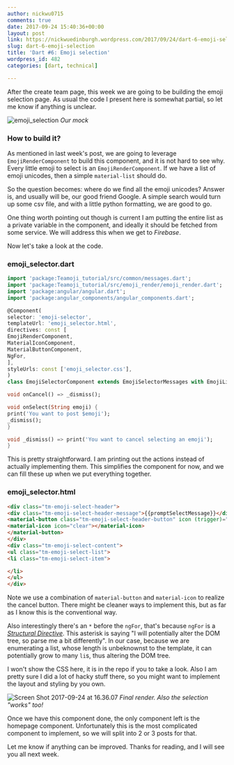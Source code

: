 ```yaml
---
author: nickwu0715
comments: true
date: 2017-09-24 15:40:36+00:00
layout: post
link: https://nickwuedinburgh.wordpress.com/2017/09/24/dart-6-emoji-selection/
slug: dart-6-emoji-selection
title: 'Dart #6: Emoji selection'
wordpress_id: 482
categories: [dart, technical]

---
```


After the create team page, this week we are going to be building the emoji selection page. As usual the code I present here is somewhat partial, so let me know if anything is unclear.

![emoji_selection](https://nickwuedinburgh.files.wordpress.com/2017/09/emoji_selection.png)
*Our mock*



### How to build it?



As mentioned in last week's post, we are going to leverage `EmojiRenderComponent` to build this component, and it is not hard to see why. Every little emoji to select is an `EmojiRenderComponent`. If we have a list of emoji unicodes, then a simple `material-list` should do.

So the question becomes: where do we find all the emoji unicodes? Answer is, and usually will be, our good friend Google. A simple search would turn up some csv file, and with a little python formatting, we are good to go.

One thing worth pointing out though is current I am putting the entire list as a private variable in the component, and ideally it should be fetched from some service. We will address this when we get to _Firebase_.

Now let's take a look at the code.



### emoji_selector.dart



~~~dart
import 'package:Teamoji_tutorial/src/common/messages.dart';
import 'package:Teamoji_tutorial/src/emoji_render/emoji_render.dart';
import 'package:angular/angular.dart';
import 'package:angular_components/angular_components.dart';

@Component(
selector: 'emoji-selector',
templateUrl: 'emoji_selector.html',
directives: const [
EmojiRenderComponent,
MaterialIconComponent,
MaterialButtonComponent,
NgFor,
],
styleUrls: const ['emoji_selector.css'],
)
class EmojiSelectorComponent extends EmojiSelectorMessages with EmojiList {

void onCancel() => _dismiss();

void onSelect(String emoji) {
print('You want to post $emoji');
_dismiss();
}

void _dismiss() => print('You want to cancel selecting an emoji');
}

~~~

This is pretty straightforward. I am printing out the actions instead of actually implementing them. This simplifies the component for now, and we can fill these up when we put everything together.



### emoji_selector.html



~~~html
<div class="tm-emoji-select-header">
<div class="tm-emoji-select-header-message">{{promptSelectMessage}}</div>
<material-button class="tm-emoji-select-header-button" icon (trigger)="onCancel()">
<material-icon icon="clear"></material-icon>
</material-button>
</div>
<div class="tm-emoji-select-content">
<ul class="tm-emoji-select-list">
<li class="tm-emoji-select-item">

</li>
</ul>
</div>
~~~
Note we use a combination of `material-button` and `material-icon` to realize the cancel button. There might be cleaner ways to implement this, but as far as I know this is the conventional way.

Also interestingly there's an `*` before the `ngFor`, that's because `ngFor` is a [_Structural Directive_](https://webdev.dartlang.org/angular/guide/structural-directives). This asterisk is saying "I will potentially alter the DOM tree, so parse me a bit differently". In our case, because we are enumerating a list, whose length is unbeknownst to the template, it can potentially grow to many `li`s, thus altering the DOM tree.

I won't show the CSS here, it is in the repo if you to take a look. Also I am pretty sure I did a lot of hacky stuff there, so you might want to implement the layout and styling by you own.

![Screen Shot 2017-09-24 at 16.36.07](https://nickwuedinburgh.files.wordpress.com/2017/09/screen-shot-2017-09-24-at-16-36-07.png)
*Final render. Also the selection "works" too!*

Once we have this component done, the only component left is the homepage component. Unfortunately this is the most complicated component to implement, so we will split into 2 or 3 posts for that.

Let me know if anything can be improved. Thanks for reading, and I will see you all next week.
